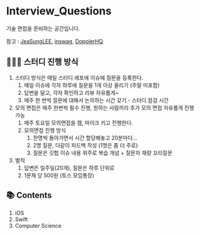 # Interview_Questions
기술 면접을 준비하는 공간입니다. 

참고 : [JeaSungLEE](https://github.com/JeaSungLEE/iOSInterviewquestions), 
      [inswag](https://github.com/inswag/Technical_interview_for_iOS_Dev), 
      [DopplerHQ](https://github.com/DopplerHQ/awesome-interview-questions#ios)

## 🧑🏻‍🏫 스터디 진행 방식 

1. 스터디 방식은 매일 스터디 레포에 이슈에 질문을 등록한다.
   1. 매일 이슈에 각자 하루에 질문을 1개 이상 올리기 (주말 미포함)
   2. 답변을 달고, 각자 확인하고 리뷰 자유롭게~
   3. 매주 한 번씩 질문에 대해서 논의하는 시간 갖기 - 스터디 점검 시간
2. 모의 면접은 매주 한번씩 필수 진행, 원하는 사람끼리 추가 모의 면접 자유롭게 진행 가능 
    1. 매주 토요일 모의면접을 캠, 마이크 키고 진행한다. 
    2. 모의면접 진행 방식
        1. 한명씩 돌아가면서 시간 할당해놓고 20분마다…
        2. 2명 질문, 다같이 피드백 작성 (1명은 좀 더 주로)
        3. 질문은 깃헙 이슈 내용 위주로 복습 개념 + 질문자 재량 꼬리질문
3. 벌칙
    1. 답변은 일주일(20개), 질문은 하루 단위로
    2. 1문제 당 500원 (토스 모임통장)

## 📚 Contents
1. iOS
2. Swift
3. Computer Science
